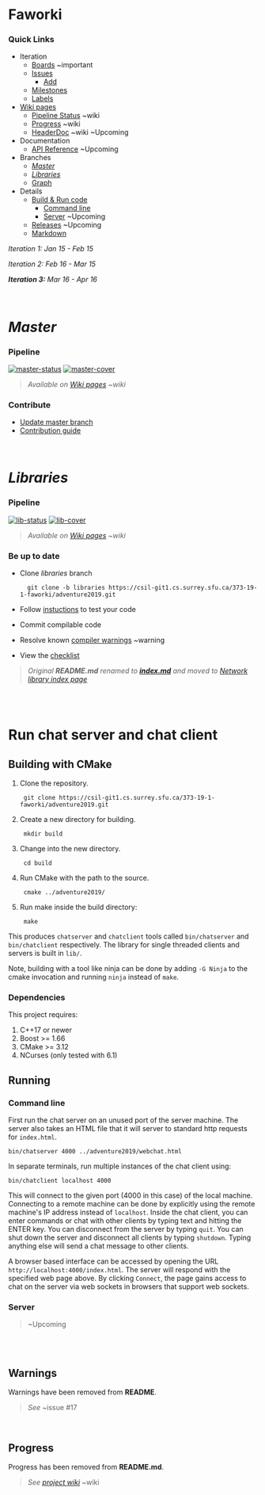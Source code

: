 # Faworki
### Quick Links
* Iteration
    * [Boards][boards] ~important
    * [Issues][issues] 
        * [Add][issues/new]
    * [Milestones][milestones]
    * [Labels][labels]
* [Wiki pages][wiki]
    * [Pipeline Status][status] ~wiki
    * [Progress][progress] ~wiki
    * [HeaderDoc][hdoc] ~wiki ~Upcoming
* Documentation
    * [API Reference][api-ref] ~Upcoming
* Branches
    * [_Master_](#master) 
    * [_Libraries_](#libraries)
    * [Graph][graph]
* Details
    * [Build & Run code](#run-chat-server-and-chat-client)
      * [Command line](#command-line)
      * [Server](#server) ~Upcoming
    * [Releases](/) ~Upcoming
    * [Markdown][markdown]


>>>
_Iteration 1: Jan 15 - Feb 15_

_Iteration 2: Feb 16 - Mar 15_

_**Iteration 3:** Mar 16 - Apr 16_
>>>







<br />

# _Master_ 
### Pipeline
[![master-status]][commits/master] [![master-cover]][commits/master]

> _Available on [Wiki pages][status] ~wiki_


### Contribute
* [Update master branch][merge/new]
* [Contribution guide](CONTRIBUTING.md)





<br />

#  _Libraries_ 
### Pipeline
[![lib-status]][commits/libraries] [![lib-cover]][commits/libraries]

> _Available on [Wiki pages][status] ~wiki_


### Be up to date
* Clone _libraries_ branch

        git clone -b libraries https://csil-git1.cs.surrey.sfu.ca/373-19-1-faworki/adventure2019.git
        
* Follow [instuctions](#run-chat-server-and-chat-client) to test your code
* Commit compilable code
* Resolve known [compiler warnings](#warnings) ~warning
* View the [checklist](#progress)

> _Original __README.md__ renamed to __[index.md][network/index]__ and moved to [Network library index page][network]_






<br /><br />

# Run chat server and chat client
## Building with CMake

1. Clone the repository.

        git clone https://csil-git1.cs.surrey.sfu.ca/373-19-1-faworki/adventure2019.git

2. Create a new directory for building.

        mkdir build

3. Change into the new directory.

        cd build

4. Run CMake with the path to the source.

        cmake ../adventure2019/

5. Run make inside the build directory:

        make

This produces `chatserver` and `chatclient` tools called `bin/chatserver` and
`bin/chatclient` respectively. The library for single threaded clients and
servers is built in `lib/`.

Note, building with a tool like ninja can be done by adding `-G Ninja` to
the cmake invocation and running `ninja` instead of `make`.


### Dependencies
This project requires:

1. C++17 or newer
2. Boost >= 1.66
3. CMake >= 3.12
4. NCurses (only tested with 6.1)






## Running
### Command line

First run the chat server on an unused port of the server machine. The server
also takes an HTML file that it will server to standard http requests for
`index.html`.

    bin/chatserver 4000 ../adventure2019/webchat.html

In separate terminals, run multiple instances of the chat client using:

    bin/chatclient localhost 4000

This will connect to the given port (4000 in this case) of the local machine.
Connecting to a remote machine can be done by explicitly using the remote
machine's IP address instead of `localhost`. Inside the chat client, you can
enter commands or chat with other clients by typing text and hitting the
ENTER key. You can disconnect from the server by typing `quit`. You can shut
down the server and disconnect all clients by typing `shutdown`. Typing
anything else will send a chat message to other clients.

A browser based interface can be accessed by opening the URL
`http://localhost:4000/index.html`. The server will respond with the
specified web page above. By clicking `Connect`, the page gains access to
chat on the server via web sockets in browsers that support web sockets.


### Server 

> ~Upcoming 






<br /><br />

## Warnings
Warnings have been removed from __README__.

> _See_ ~issue #17







<br />

## Progress
Progress has been removed from __README.md__.

> _See [project wiki][progress]_ ~wiki










<!-- Links -->
[issues]: /../issues/
[issues/new]: /../issues/new/
[boards]: /../boards/
[milestones]: /../milestones/
[merge/new]: /../merge_requests/new/
[graph]: /../network/master
[labels]: /../labels/

[api-ref]: /../doc/api-reference.html
[markdown]: https://csil-git1.cs.surrey.sfu.ca/help/user/markdown.md

[network]: https://csil-git1.cs.surrey.sfu.ca/373-19-1-faworki/adventure2019/tree/master/lib/network
[network/index]: https://csil-git1.cs.surrey.sfu.ca/373-19-1-faworki/adventure2019/tree/master/lib/network/index.md

[commits/master]: /../commits/master
[master-status]: https://csil-git1.cs.surrey.sfu.ca/373-19-1-faworki/adventure2019/badges/master/pipeline.svg
[master-cover]: https://csil-git1.cs.surrey.sfu.ca/373-19-1-faworki/adventure2019/badges/master/coverage.svg

[commits/libraries]: /../commits/libraries
[lib-status]: https://csil-git1.cs.surrey.sfu.ca/373-19-1-faworki/adventure2019/badges/libraries/pipeline.svg
[lib-cover]: https://csil-git1.cs.surrey.sfu.ca/373-19-1-faworki/adventure2019/badges/libraries/coverage.svg

[wiki]: /../wikis/
[progress]: /../wikis/Progress/
[status]: /../wikis/CurrentStatus/
[hdoc]: /../wikis/HeaderDoc/
